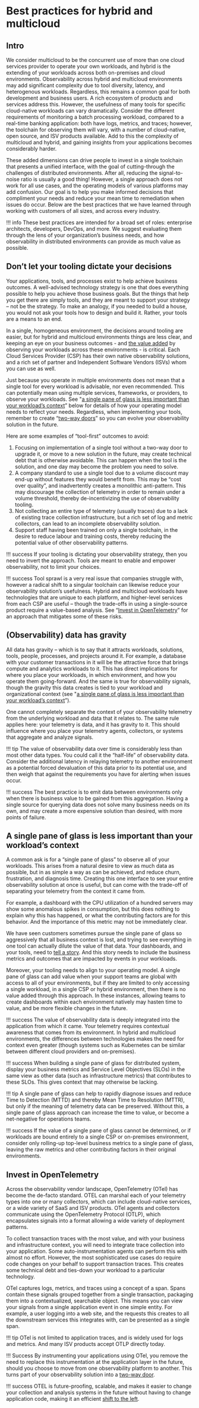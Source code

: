 # Best practices for hybrid and multicloud

## Intro

We consider multicloud to be the concurrent use of more than one cloud services provider to operate your own workloads, and hybrid is the extending of your workloads across both on-premises and cloud environments. Observability across hybrid and multicloud environments may add significant complexity due to tool diversity, latency, and heterogenous workloads. Regardless, this remains a common goal for both development and business users. A rich ecosystem of products and services address this. However, the usefulness of many tools for specific cloud-native workloads can vary dramatically. Consider the different requirements of monitoring a batch processing workload, compared to a real-time banking application: both have logs, metrics, and traces; however, the toolchain for observing them will vary, with a number of cloud-native, open source, and ISV products available. Add to this the complexity of multicloud and hybrid, and gaining insights from your applications becomes considerably harder.

These added dimensions can drive people to invest in a single toolchain that presents a unified interface, with the goal of cutting-through the challenges of distributed environments. After all, reducing the signal-to-noise ratio is usually a good thing! However, a single approach does not work for all use cases, and the operating models of various platforms may add confusion. Our goal is to help you make informed decisions that compliment your needs and reduce your mean time to remediation when issues do occur. Below are the best practices that we have learned through working with customers of all sizes, and across every industry.

!!! info
    These best practices are intended for a broad set of roles: enterprise architects, developers, DevOps, and more. We suggest evaluating them through the lens of your organization’s business needs, and how observability in distributed environments can provide as much value as possible.

## Don’t let your tooling dictate your decisions

Your applications, tools, and processes exist to help achieve business outcomes. A well-advised technology strategy is one that does everything possible to help you achieve those business goals. But the things that help you get there are simply tools, and they are meant to support your strategy – not be the strategy. To make an analogy, if you needed to build a house, you would not ask your tools how to design and build it. Rather, your tools are a means to an end.

In a single, homogeneous environment, the decisions around tooling are easier, but for hybrid and multicloud environments things are less clear, and keeping an eye on your business outcomes - and [the value added](https://arxiv.org/abs/2303.13402) by observing your workloads across these environments - is critical. Each Cloud Services Provider (CSP) has their own native observability solutions, and a rich set of partner and Independent Software Vendors (ISVs) whom you can use as well.

Just because you operate in multiple environments does not mean that a single tool for every workload is advisable, nor even recommended. This can potentially mean using multiple services, frameworks, or providers, to observe your workloads. See "[a single pane of glass is less important than your workload’s context](#a-single-pane-of-glass-is-less-important-than-your-workloads-context)” below for details of how your operating model needs to reflect your needs. Regardless, when implementing your tools, remember to create “[two-way doors](https://aws.amazon.com/executive-insights/content/how-amazon-defines-and-operationalizes-a-day-1-culture/)” so you can evolve your observability solution in the future.

Here are some examples of “tool-first” outcomes to avoid:

1.	Focusing on implementation of a single tool without a two-way door to upgrade it, or move to a new solution in the future, may create technical debt that is otherwise avoidable. This can happen when the tool is the solution, and one day may become the problem you need to solve.
2.	A company standard to use a single tool due to a volume discount may end-up without features they would benefit from. This may be “cost over quality”, and inadvertently creates a monolithic anti-pattern. This may discourage the collection of telemetry in order to remain under a volume threshold, thereby de-incentivizing the use of observability tooling.
3.	Not collecting an entire type of telemetry (usually traces) due to a lack of existing trace collection infrastructure, but a rich set of log and metric collectors, can lead to an incomplete observability solution.
4.	Support staff having been trained on only a single toolchain, in the desire to reduce labour and training costs, thereby reducing the potential value of other observability patterns.

!!! success
    If your tooling is dictating your observability strategy, then you need to invert the approach. Tools are meant to enable and empower observability, not to limit your choices.

!!! success
    Tool sprawl is a very real issue that companies struggle with, however a radical shift to a singular toolchain can likewise reduce your observability solution’s usefulness. Hybrid and multicloud workloads have technologies that are unique to each platform, and higher-level services from each CSP are useful – though the trade-offs in using a single-source product require a value-based analysis. See “[Invest in OpenTelemetry](#invest-in-opentelemetry)” for an approach that mitigates some of these risks.

## (Observability) data has gravity

All data has gravity – which is to say that it attracts workloads, solutions, tools, people, processes, and projects around it. For example, a database with your customer transactions in it will be the attractive force that brings compute and analytics workloads to it. This has direct implications for where you place your workloads, in which environment, and how you operate them going-forward. And the same is true for observability signals, though the gravity this data creates is tied to your workload and organizational context (see "[a single pane of glass is less important than your workload’s context](#a-single-pane-of-glass-is-less-important-than-your-workloads-context)”).

One cannot completely separate the context of your observability telemetry from the underlying workload and data that it relates to. The same rule applies here: your telemetry is data, and it has gravity to it. This should influence where you place your telemetry agents, collectors, or systems that aggregate and analyze signals.

!!! tip
    The value of observability data over time is considerably less than most other data types. You could call it the “half-life” of observability data. Consider the additional latency in relaying telemetry to another environment as a potential forced devaluation of this data prior to its potential use, and then weigh that against the requirements you have for alerting when issues occur.

!!! success
    The best practice is to emit data between environments only when there is business value to be gained from this aggregation. Having a single source for querying data does not solve many business needs on its own, and may create a more expensive solution than desired, with more points of failure.

## A single pane of glass is less important than your workload’s context

A common ask is for a “single pane of glass” to observe all of your workloads. This arises from a natural desire to view as much data as possible, but in as simple a way as can be achieved, and reduce churn, frustration, and diagnosis time. Creating this one interface to see your entire observability solution at once is useful, but can come with the trade-off of separating your telemetry from the context it came from.

For example, a dashboard with the CPU utilization of a hundred servers may show some anomalous spikes in consumption, but this does nothing to explain why this has happened, or what the contributing factors are for this behavior. And the importance of this metric may not be immediately clear.

We have seen customers sometimes pursue the single pane of glass so aggressively that all business context is lost, and trying to see everything in one tool can actually dilute the value of that data. Your dashboards, and your tools, need to [tell a story](/tools/dashboards/). And this story needs to include the business metrics and outcomes that are impacted by events in your workloads.

Moreover, your tooling needs to align to your operating model. A single pane of glass can add value when your support teams are global with access to all of your environments, but if they are limited to only accessing a single workload, in a single CSP or hybrid environment, then there is no value added through this approach. In these instances, allowing teams to create dashboards within each environment natively may hasten time to value, and be more flexible changes in the future.

!!! success
    The value of observability data is deeply integrated into the application from which it came. Your telemetry requires contextual awareness that comes from its environment. In hybrid and multicloud environments, the differences between technologies makes the need for context even greater (though systems such as Kubernetes can be similar between different cloud providers and on-premises).

!!! success
    When building a single pane of glass for distributed system, display your business metrics and Service Level Objectives (SLOs) in the same view as other data (such as infrastructure metrics) that contributes to these SLOs. This gives context that may otherwise be lacking.

!!! tip
    A single pane of glass can help to rapidly diagnose issues and reduce Time to Detection (MTTD) and thereby Mean Time to Resolution (MTTR), but only if the meaning of telemetry data can be preserved. Without this, a single pane of glass approach can increase the time to value, or become a net-negative for operations teams.

!!! success
    If the value of a single pane of glass cannot be determined, or if workloads are bound entirely to a single CSP or on-premises environment, consider only rolling-up top-level business metrics to a single pane of glass, leaving the raw metrics and other contributing factors in their original environments.

## Invest in OpenTelemetry

Across the observability vendor landscape, OpenTelemetry (OTel) has become the de-facto standard. OTEL can marshal each of your telemetry types into one or many collectors, which can include cloud-native services, or a wide variety of SaaS and ISV products. OTel agents and collectors communicate using the OpenTelemetry Protocol (OTLP), which encapsulates signals into a format allowing a wide variety of deployment patterns.

To collect transaction traces with the most value, and with your business and infrastructure context, you will need to integrate trace collection into your application. Some auto-instrumentation agents can perform this with almost no effort. However, the most sophisticated use cases do require code changes on your behalf to support transaction traces. This creates some technical debt and ties-down your workload to a particular technology.

OTel captures logs, metrics, and traces using a concept of a span. Spans contain these signals grouped together from a single transaction, packaging them into a contextualized, searchable object. This means you can view your signals from a single application event in one simple entity. For example, a user logging into a web site, and the requests this creates to all the downstream services this integrates with, can be presented as a single span.

!!! tip
    OTel is not limited to application traces, and is widely used for logs and metrics. And many ISV products accept OTLP directly today.

!!! Success
    By instrumenting your applications using OTel, you remove the need to replace this instrumentation at the application layer in the future, should you choose to move from one observability platform to another. This turns part of your observability solution into a [two-way door](https://aws.amazon.com/executive-insights/content/how-amazon-defines-and-operationalizes-a-day-1-culture/).

!!! success
    OTEL is future-proofing, scalable, and makes it easier to change your collection and analysis systems in the future without having to change application code, making it an efficient [shift to the left](https://www.youtube.com/watch?v=99r7cxKW8Rg).
